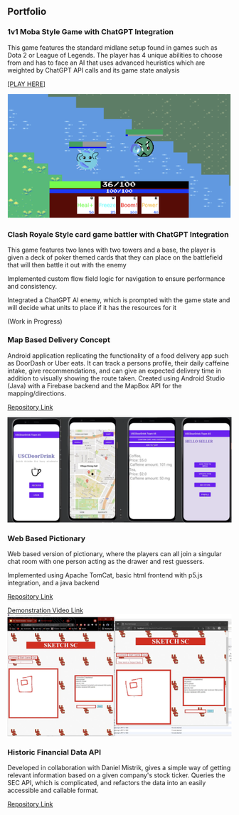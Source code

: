 ## Portfolio

### 1v1 Moba Style Game with ChatGPT Integration

This game features the standard midlane setup found in games such as Dota 2 or League of Legends.
The player has 4 unique abilities to choose from and has to face an AI that uses advanced heuristics which 
are weighted by ChatGPT API calls and its game state analysis

<a href="https://mistrik.itch.io/mobagpt">[PLAY HERE]</a>

<img src="images/moba.png"/>

### Clash Royale Style card game battler with ChatGPT Integration

This game features two lanes with two towers and a base, the player is given a deck of poker themed cards that they 
can place on the battlefield that will then battle it out with the enemy

Implemented custom flow field logic for navigation to ensure performance and consistency.

Integrated a ChatGPT AI enemy, which is prompted with the game state and will decide what units to place if it has the resources for it

(Work in Progress)

### Map Based Delivery Concept

Android application replicating the functionality of a food delivery app such as DoorDash or Uber eats. It can track a persons profile, their daily caffeine intake, give recommendations, and can give an expected delivery time in addition to visually showing the route taken. Created using Android Studio (Java) with a Firebase backend and the MapBox API for the mapping/directions.

<a href="https://github.com/DenisMistrikUSC/MapBasedDeliveryApp">Repository Link</a> 

<img src="images/mapdelivery.png"/>

### Web Based Pictionary

Web based version of pictionary, where the players can all join a singular chat room with one person acting as the
drawer and rest guessers. 

Implemented using Apache TomCat, basic html frontend with p5.js integration, and a java backend

<a href="https://github.com/DenisMistrikUSC/Personal/tree/main/SketchSC">Repository Link</a> 

<a href="https://drive.google.com/file/d/1nUVJBlB4Cgj1-LECoIpvSNTAdJpHIf1b/view?usp=sharing">Demonstration Video Link</a> 
<img src="images/pictionary.png"/>

### Historic Financial Data API

Developed in collaboration with Daniel Mistrik, gives a simple way of getting relevant information based on a given
company's stock ticker. Queries the SEC API, which is complicated, and refactors the data into an easily accessible and callable format. 

<a href="https://github.com/DanielMistrik/HistoricFinancialData">Repository Link</a> 